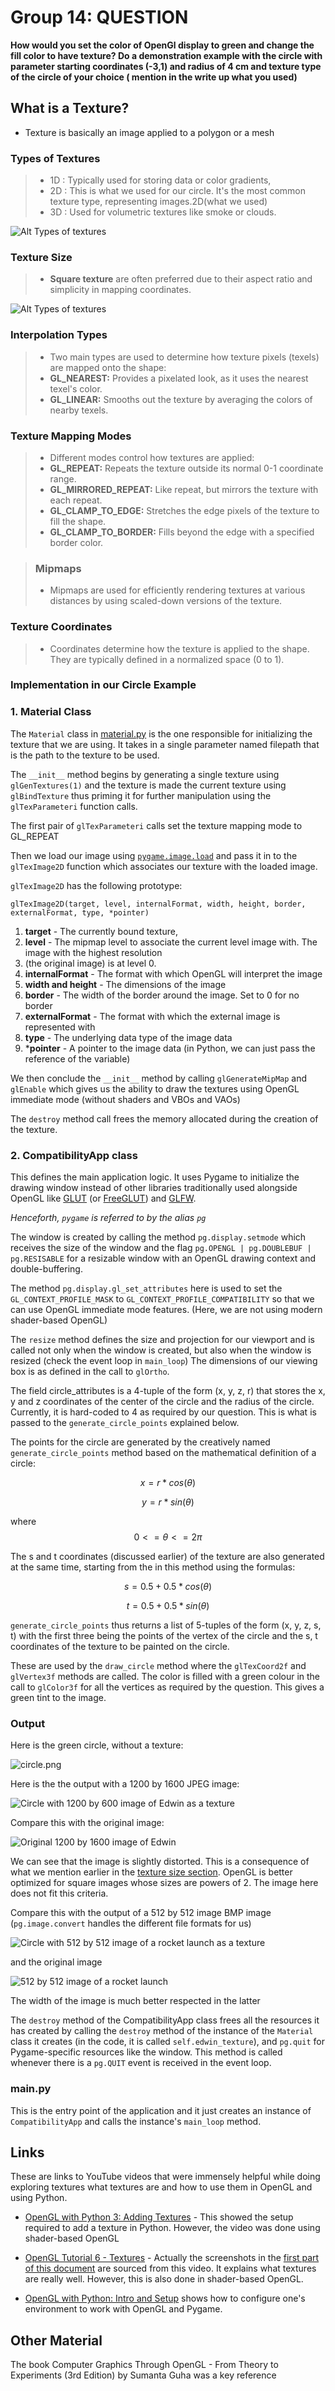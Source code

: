 # Group 14: QUESTION

**How would you set the color of OpenGl display to green and change the fill color to have texture? Do a demonstration
example with the circle with parameter starting coordinates (-3,1) and radius of 4 cm and texture type of the circle of
your choice ( mention in the write up what you used)**

## What is a Texture?

- Texture is basically an image applied to a polygon or a mesh

### Types of Textures

> - 1D : Typically used for storing data or color gradients,
> - 2D : This is what we used for our circle. It's the most common texture type, representing images.2D(what we used)
> - 3D : Used for volumetric textures like smoke or clouds.

![Alt Types of textures](./assets/texture%20types.png)

### Texture Size

> - **Square texture**  are often preferred due to their aspect ratio and simplicity in mapping coordinates.

![Alt Types of textures ](./assets/pixel_sizes.png)

### Interpolation Types

> - Two main types are used to determine how texture pixels (texels) are mapped onto the shape:
> - **GL_NEAREST:** Provides a pixelated look, as it uses the nearest texel's color.
> - **GL_LINEAR:** Smooths out the texture by averaging the colors of nearby texels.

### Texture Mapping Modes

> - Different modes control how textures are applied:
> - **GL_REPEAT:** Repeats the texture outside its normal 0-1 coordinate range.
> - **GL_MIRRORED_REPEAT:** Like repeat, but mirrors the texture with each repeat.
> - **GL_CLAMP_TO_EDGE:** Stretches the edge pixels of the texture to fill the shape.
> - **GL_CLAMP_TO_BORDER:** Fills beyond the edge with a specified border color.

> ### Mipmaps
> - Mipmaps are used for efficiently rendering textures at various distances by using scaled-down versions of the
    texture.

### Texture Coordinates

> - Coordinates determine how the texture is applied to the shape. They are typically defined in a normalized space (0
    to
    1).

### Implementation in our Circle Example

### 1. Material Class

The `Material` class in [material.py](material.py) is the one responsible for initializing the texture
that we are using. It takes in a single parameter named filepath
that is the path to the texture to be used.

The `__init__` method begins by generating a single texture using `glGenTextures(1)` and
the texture is made the current texture using `glBindTexture` thus priming it for further
manipulation using the `glTexParameteri` function calls.

The first pair of `glTexParameteri` calls set the texture mapping mode to GL_REPEAT

Then we load our image using [`pygame.image.load`](https://www.pygame.org/docs/ref/image.html#pygame.image.load)
and pass it in to the `glTexImage2D` function which associates our texture with the loaded image.

`glTexImage2D` has the following prototype:

`glTexImage2D(target, level, internalFormat, width, height, border, externalFormat, type, *pointer)`

1. **target** - The currently bound texture,
2. **level** - The mipmap level to associate the current level image with. The image with the highest resolution
3. (the original image) is at level 0.
4. **internalFormat** - The format with which OpenGL will interpret the image
5. **width and height** - The dimensions of the image
6. **border** - The width of the border around the image. Set to 0 for no border
7. **externalFormat** - The format with which the external image is represented with
8. **type** - The underlying data type of the image data
9. ***pointer** - A pointer to the image data (in Python, we can just pass the reference of the variable)

We then conclude the `__init__` method by calling `glGenerateMipMap` and `glEnable` which gives us the ability
to draw the textures using OpenGL immediate mode (without shaders and VBOs and VAOs)

The `destroy` method call frees the memory allocated during the creation of the texture.

### 2. CompatibilityApp class

This defines the main application logic. It uses Pygame to initialize the drawing window
instead of other libraries traditionally used alongside OpenGL
like [GLUT](https://www.opengl.org/resources/libraries/glut/glut_downloads.php)
(or [FreeGLUT](https://freeglut.sourceforge.net/)) and [GLFW](https://www.glfw.org/).

_Henceforth, `pygame` is referred to by the alias `pg`_

The window is created by calling the method `pg.display.setmode` which receives
the size of the window and the flag `pg.OPENGL | pg.DOUBLEBUF | pg.RESISABLE` for a resizable window
with an OpenGL drawing context and double-buffering.

The method `pg.display.gl_set_attributes` here is used to set the `GL_CONTEXT_PROFILE_MASK` to
`GL_CONTEXT_PROFILE_COMPATIBILITY` so that we can use OpenGL immediate mode features.
(Here, we are not using modern shader-based OpenGL)

The `resize` method defines the size and projection for our viewport and is called
not only when the window is created, but also when the window is resized (check the event loop in `main_loop`)
The dimensions of our viewing box is as defined in the call to `glOrtho`.

The field circle_attributes is a 4-tuple of the form
(x, y, z, r) that stores the x, y and z coordinates of the center of the circle and the radius of the circle.
Currently, it is hard-coded to 4 as required by our question. This is what is passed to the `generate_circle_points`
explained below.

The points for the circle are generated by the creatively named `generate_circle_points` method based
on the mathematical definition of a circle:

$$x = r * cos(\theta)$$

$$y = r * sin(\theta)$$

where $$0 <= \theta <= 2\pi$$

The s and t coordinates (discussed earlier) of the texture are also generated at the same time, starting from
the in this method using the formulas:

$$s = 0.5 + 0.5 * cos(\theta)$$

$$t = 0.5 + 0.5 * sin(\theta)$$

`generate_circle_points` thus returns a list of 5-tuples of the form
(x, y, z, s, t) with the first three being the points of the vertex of the circle
and the s, t coordinates of the texture to be painted on the circle.

These are used by the `draw_circle` method where the `glTexCoord2f` and `glVertex3f`
methods are called. The color is filled with a green colour in the call to `glColor3f` for
all the vertices as required by the question. This gives a green tint to the image.

### Output

Here is the green circle, without a texture:

![circle.png](output_screenshots%2Fcircle.png)

Here is the the output with a 1200 by 1600 JPEG image:

![Circle with 1200 by 600 image of Edwin as a texture](output_screenshots/edwin.png)

Compare this with the original image:

![Original 1200 by 1600 image of Edwin](textures/edwin_pic.jpeg)

We can see that the image is slightly distorted. This is a consequence of
what we mention earlier in
the [texture size section](#texture-size).
OpenGL is better optimized for square images whose sizes are powers of 2.
The image here does not fit this criteria.

Compare this with the output of a 512 by 512 image BMP image (`pg.image.convert` handles the different file formats for
us)

![Circle with 512 by 512 image of a rocket launch as a texture](output_screenshots/launch.png)

and the original image

![512 by 512 image of a rocket launch](textures/launch.bmp)

The width of the image is much better respected in the latter

The `destroy` method of the CompatibilityApp class frees all the resources
it has created by calling the `destroy` method of the instance of the `Material` class it creates
(in the code, it is called `self.edwin_texture`), and `pg.quit` for
Pygame-specific resources like the window. This method is called whenever there is a `pg.QUIT` event is received in the
event loop.

### main.py

This is the entry point of the application and it just creates an instance of `CompatibilityApp` and calls the
instance's `main_loop` method.

## Links

These are links to YouTube videos that were immensely helpful while doing exploring textures what textures are and how
to use them in OpenGL and using Python.

- [OpenGL with Python 3: Adding Textures](https://www.youtube.com/watch?v=ZK1WyCMK12E&t=180s) - This showed the setup
  required to add a texture in Python. However, the video was done using shader-based OpenGL

- [OpenGL Tutorial 6 - Textures](https://youtu.be/u-00hjlfMKc) - Actually the screenshots in
  the [first part of this document](#what-is-a-texture)
  are sourced from this video. It explains what textures are really well. However, this is also done in shader-based
  OpenGL.

- [OpenGL with Python: Intro and Setup](https://www.youtube.com/watch?v=LCK1qdp_HhQ&list=PLn3eTxaOtL2PDnEVNwOgZFm5xYPr4dUoR&index=1&t=10s&pp=iAQB)
  shows how to configure one's environment to work with OpenGL and Pygame.

## Other Material

The book Computer Graphics Through OpenGL - From Theory to Experiments (3rd Edition) by Sumanta Guha was a key
reference

